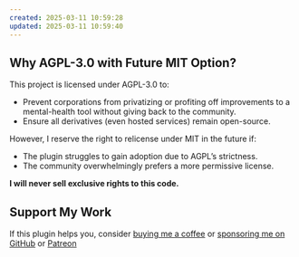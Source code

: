 ```yaml
---
created: 2025-03-11 10:59:28
updated: 2025-03-11 10:59:40
---
```

## Why AGPL-3.0 with Future MIT Option?  

This project is licensed under AGPL-3.0 to:  
- Prevent corporations from privatizing or profiting off improvements to a mental-health tool without giving back to the community.  
- Ensure all derivatives (even hosted services) remain open-source.  

However, I reserve the right to relicense under MIT in the future if:  
- The plugin struggles to gain adoption due to AGPL’s strictness.  
- The community overwhelmingly prefers a more permissive license.  

**I will never sell exclusive rights to this code.**  


## Support My Work

If this plugin helps you, consider [buying me a coffee](https://buymeacoffee.com/theobsidiay) or  [sponsoring me on GitHub](https://github.com/sponsors/MichelleGDyason) or [Patreon](https://www.patreon.com/c/AI_Deep_Self_Discovery_Journaling)
